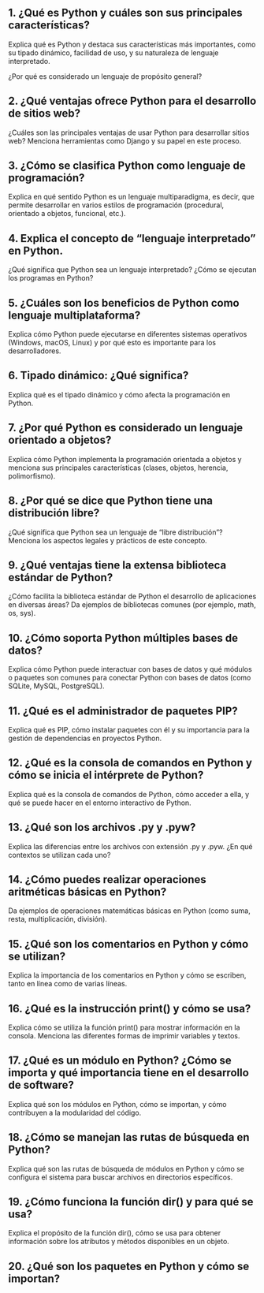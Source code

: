 ## 1. ¿Qué es Python y cuáles son sus principales características?

Explica qué es Python y destaca sus características más importantes, como su tipado dinámico, facilidad de uso, y su naturaleza de lenguaje interpretado.

¿Por qué es considerado un lenguaje de propósito general?

## 2. ¿Qué ventajas ofrece Python para el desarrollo de sitios web?

¿Cuáles son las principales ventajas de usar Python para desarrollar sitios web? Menciona herramientas como Django y su papel en este proceso.

## 3. ¿Cómo se clasifica Python como lenguaje de programación?

Explica en qué sentido Python es un lenguaje multiparadigma, es decir, que permite desarrollar en varios estilos de programación (procedural, orientado a objetos, funcional, etc.).

## 4. Explica el concepto de “lenguaje interpretado” en Python.

¿Qué significa que Python sea un lenguaje interpretado? ¿Cómo se ejecutan los programas en Python?

## 5. ¿Cuáles son los beneficios de Python como lenguaje multiplataforma?

Explica cómo Python puede ejecutarse en diferentes sistemas operativos (Windows, macOS, Linux) y por qué esto es importante para los desarrolladores.

## 6. Tipado dinámico: ¿Qué significa?

Explica qué es el tipado dinámico y cómo afecta la programación en Python.

## 7. ¿Por qué Python es considerado un lenguaje orientado a objetos?

Explica cómo Python implementa la programación orientada a objetos y menciona sus principales características (clases, objetos, herencia, polimorfismo).

## 8. ¿Por qué se dice que Python tiene una distribución libre?

¿Qué significa que Python sea un lenguaje de “libre distribución”? Menciona los aspectos legales y prácticos de este concepto.

## 9. ¿Qué ventajas tiene la extensa biblioteca estándar de Python?

¿Cómo facilita la biblioteca estándar de Python el desarrollo de aplicaciones en diversas áreas? Da ejemplos de bibliotecas comunes (por ejemplo, math, os, sys).

## 10. ¿Cómo soporta Python múltiples bases de datos?

Explica cómo Python puede interactuar con bases de datos y qué módulos o paquetes son comunes para conectar Python con bases de datos (como SQLite, MySQL, PostgreSQL).

## 11. ¿Qué es el administrador de paquetes PIP?

Explica qué es PIP, cómo instalar paquetes con él y su importancia para la gestión de dependencias en proyectos Python.

## 12. ¿Qué es la consola de comandos en Python y cómo se inicia el intérprete de Python?

Explica qué es la consola de comandos de Python, cómo acceder a ella, y qué se puede hacer en el entorno interactivo de Python.

## 13. ¿Qué son los archivos .py y .pyw?

Explica las diferencias entre los archivos con extensión .py y .pyw. ¿En qué contextos se utilizan cada uno?

## 14. ¿Cómo puedes realizar operaciones aritméticas básicas en Python?

Da ejemplos de operaciones matemáticas básicas en Python (como suma, resta, multiplicación, división).

## 15. ¿Qué son los comentarios en Python y cómo se utilizan?

Explica la importancia de los comentarios en Python y cómo se escriben, tanto en línea como de varias líneas.

## 16. ¿Qué es la instrucción print() y cómo se usa?

Explica cómo se utiliza la función print() para mostrar información en la consola. Menciona las diferentes formas de imprimir variables y textos.

## 17. ¿Qué es un módulo en Python? ¿Cómo se importa y qué importancia tiene en el desarrollo de software?

Explica qué son los módulos en Python, cómo se importan, y cómo contribuyen a la modularidad del código.

## 18. ¿Cómo se manejan las rutas de búsqueda en Python?

Explica qué son las rutas de búsqueda de módulos en Python y cómo se configura el sistema para buscar archivos en directorios específicos.

## 19. ¿Cómo funciona la función dir() y para qué se usa?

Explica el propósito de la función dir(), cómo se usa para obtener información sobre los atributos y métodos disponibles en un objeto.

## 20. ¿Qué son los paquetes en Python y cómo se importan?